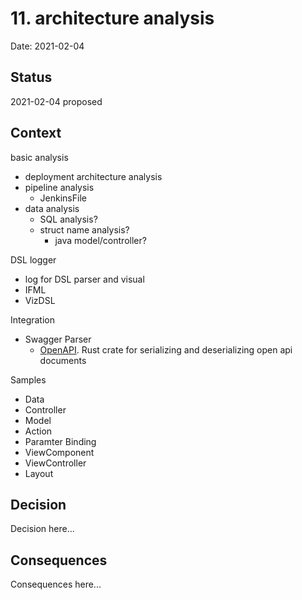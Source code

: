 # 11. architecture analysis

Date: 2021-02-04

## Status

2021-02-04 proposed

## Context

basic analysis

 - deployment architecture analysis
 - pipeline analysis
     - JenkinsFile
 - data analysis
     - SQL analysis?
     - struct name analysis?
        - java model/controller?

DSL logger

 - log for DSL parser and visual
 - IFML
 - VizDSL

Integration

 - Swagger Parser
    - [OpenAPI](https://github.com/softprops/openapi). Rust crate for serializing and deserializing open api documents

 
Samples

  - Data
  - Controller
  - Model
  - Action
  - Paramter Binding
  - ViewComponent
  - ViewController
  - Layout

## Decision

Decision here...

## Consequences

Consequences here...
